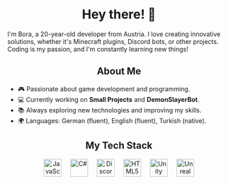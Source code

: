 <h1 align="center">Hey there! 👋</h1>

I'm Bora, a 20-year-old developer from Austria. I love creating innovative solutions, whether it's Minecraft plugins, Discord bots, or other projects. Coding is my passion, and I'm constantly learning new things!

<h2 align="center">About Me</h2>

- 🎮 Passionate about game development and programming.  
- 💻 Currently working on **Small Projects** and **DemonSlayerBot**.  
- 📚 Always exploring new technologies and improving my skills.  
- 🌍 Languages: German (fluent), English (fluent), Turkish (native).

<h2 align="center">My Tech Stack</h2>
<div align="center">
  <img src="https://cdn.jsdelivr.net/gh/devicons/devicon/icons/javascript/javascript-original.svg" height="40" alt="JavaScript" />
  <img width="12" />
  <img src="https://cdn.jsdelivr.net/gh/devicons/devicon/icons/csharp/csharp-original.svg" height="40" alt="C#" />
  <img width="12" />
  <img src="https://cdn.jsdelivr.net/gh/devicons/devicon/icons/discordjs/discordjs-original.svg" height="40" alt="Discord.js" />
  <img width="12" />
  <img src="https://cdn.jsdelivr.net/gh/devicons/devicon/icons/html5/html5-original.svg" height="40" alt="HTML5" />
  <img width="12" />
  <img src="https://cdn.jsdelivr.net/gh/devicons/devicon/icons/unity/unity-original.svg" height="40" alt="Unity" />
  <img width="12" />
  <img src="https://cdn.jsdelivr.net/gh/devicons/devicon/icons/unrealengine/unrealengine-original.svg" height="40" alt="Unreal Engine" />
</div>
